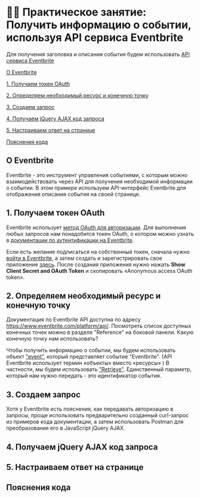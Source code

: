 # 👨‍💻 Практическое занятие: Получить информацию о событии, используя API сервиса Eventbrite

Для получения заголовка и описания события будем использовать [API сервиса Eventbrite](https://www.eventbrite.com/platform/api#/introduction/quick-start)

[О Eventbrite](#about)

[1. Получаем токен OAuth](#getToken)

[2. Определяем необходимый ресурс и конечную точку](#determine)

[3. Создаем запрос](#request)

[4. Получаем jQuery AJAX код запроса](#codeRequest)

[5. Настраиваем ответ на странице](#customize)

[Пояснения кода](#explanation)

<a name="about"></a>
## О Eventbrite

Eventbrite - это инструмент управления событиями, с которым можно взаимодействовать через API для получения необходимой информации о событии. В этом примере используем API-интерфейс Eventbrite для отображения описания события на своей странице.

<a name="getToken"></a>
## 1. Получаем токен OAuth

Eventbrite использует [метод OAuth для авторизации](../conceptual-topics/authentication-and-authorization.md#auth2). Для выполнения любых запросов нам понадобится токен OAuth, о котором можно узнать в [документации по аутентификации на Eventbrite](https://www.eventbrite.com/platform/api).


Если есть желание подписаться на собственный токен, сначала нужно [войти в Eventbrite](https://www.eventbrite.com/), а затем создать и зарегистрировать свое приложение [здесь](https://www.eventbrite.com/signin/?referrer=%2Fmyaccount%2Fapps%2F). После создания приложения нужно нажать **Show Client Secret and OAuth Token** и скопировать «Anonymous access OAuth token».

<a name="determine"></a>
## 2. Определяем необходимый ресурс и конечную точку

Документация по Eventbrite API доступна по адресу https://www.eventbrite.com/platform/api/. Посмотреть список доступных конечных точек можно в разделе "Reference" на боковой панели. Какую конечную точку нам использовать?

Чтобы получить информацию о событии, мы будем использовать объект ["event"](https://www.eventbrite.com/platform/api#/reference/event), который представляет событие "Eventbrite". (API Eventbrite использует термин «объекты» вместо «ресурсы» ) В частности, мы будем использовать ["Retrieve"](https://www.eventbrite.com/platform/api#/reference/event). Единственный параметр, который нам нужно передать - это идентификатор события.

<a name="request"></a>
## 3. Создаем запрос

Хотя у Eventbrite есть пояснения, как передавать авторизацию в запросы, проще использовать предварительно созданный curl-запрос из примеров кода документации, а затем использовать Postman для преобразования его в JavaScript jQuery AJAX.

<a name="codeRequest"></a>
## 4. Получаем jQuery AJAX код запроса

<a name="customize"></a>
## 5. Настраиваем ответ на странице

<a name="explanation"></a>
## Пояснения кода
